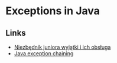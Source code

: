 # Exceptions in Java

## Links
- [Niezbędnik juniora wyjątki i ich obsługa](https://kobietydokodu.pl/niezbednik-juniora-wyjatki-i-ich-obsluga/)
- [Java exception chaining](https://www.codejava.net/java-core/exception/understanding-java-exception-chaining-with-code-examples)